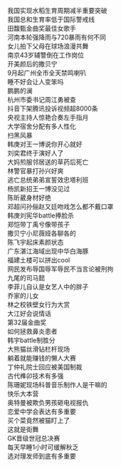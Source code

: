 我国实现水稻生育周期减半重要突破  
我国总和生育率低于国际警戒线  
田馥甄金曲奖最佳女歌手  
河南本轮强降雨与720暴雨有何不同  
女儿拍下父母在球场浪漫共舞  
南京43岁辅警倒在工作岗位  
开美颜后的撒贝宁  
9月起广州全市全天禁鸣喇叭  
睡不好会让人变笨吗  
鹏鹏的澜  
杭州市委书记周江勇被查  
抖音下架腾讯投诉视频超8000条  
央视主持人惊艳合奏左手指月  
大学宿舍分配有多人性化  
扫黑风暴  
韩庚对王一博说你开心就好  
刘奕君终于演好人了  
大妈煎服邻居送的草药后死亡  
林警官暴打孙兴好爽  
逃亡总统弟弟宣誓效忠塔利班  
杨凯新招王一博没见过  
陈昕葳身材好绝  
邓超问孙俪赵又廷吻戏怎么都不戴口罩  
韩庚刘宪华battle捧脸杀  
郑恺带丁禹兮像带孩子  
撒贝宁小尼薇娅各聊各的  
陈飞宇起床素颜状态  
广东湛江海域出现中华白海豚  
福建土楼可以拼出cool  
网民发布辱国辱军辱民不当言论被刑拘  
九尾的司马懿  
李菲儿自认是女艺人中的胖子  
乔家的儿女  
林之校铁壁女行为大赏  
大江好会说情话  
第32届金曲奖  
如何拯救鼻炎患者  
韩宇battle制胜分  
大熊猫丝滑钻栏杆现场  
躺着就能赚钱的懒人大赛  
丁仲礼院士回应被美国制裁  
古代榫卯技术有多强  
陈珊妮现场科普音乐制作人是干嘛的  
快乐大本营  
奥特曼被欺负男孩砸电视报仇  
恋爱中学会表达有多重要  
买个菜竟然被猫盯上了  
这就是街舞  
GK晋级世冠总决赛  
每天早睡1小时可缓解秋乏  
选对理发师到底有多重要  
